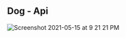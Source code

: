 ## Dog - Api

![Screenshot 2021-05-15 at 9 21 21 PM](https://user-images.githubusercontent.com/36214175/118370071-9ea81d80-b5c3-11eb-900c-c293ebb214a9.png)
